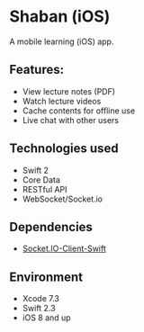 # Shaban (iOS) 

A mobile learning (iOS) app.

## Features:

- View lecture notes (PDF)
- Watch lecture videos 
- Cache contents for offline use
- Live chat with other users

## Technologies used

- Swift 2
- Core Data
- RESTful API
- WebSocket/Socket.io


## Dependencies

- [Socket.IO-Client-Swift](https://github.com/socketio/socket.io-client-swift)

## Environment
- Xcode 7.3
- Swift 2.3
- iOS 8 and up
